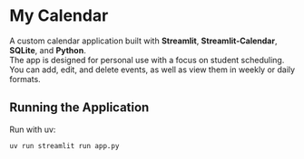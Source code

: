 # My Calendar

A custom calendar application built with **Streamlit**, **Streamlit-Calendar**, **SQLite**, and **Python**.  
The app is designed for personal use with a focus on student scheduling. You can add, edit, and delete events, as well as view them in weekly or daily formats.

## Running the Application

Run with uv:

```bash
uv run streamlit run app.py
```